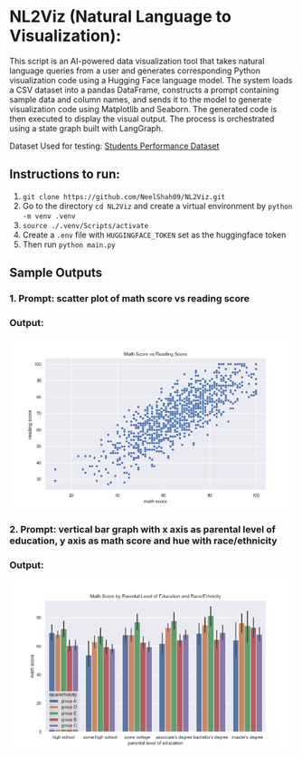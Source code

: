 # NL2Viz (Natural Language to Visualization):

This script is an AI-powered data visualization tool that takes natural language queries from a user and generates corresponding Python visualization code using a Hugging Face language model. The system loads a CSV dataset into a pandas DataFrame, constructs a prompt containing sample data and column names, and sends it to the model to generate visualization code using Matplotlib and Seaborn. The generated code is then executed to display the visual output. The process is orchestrated using a state graph built with LangGraph.

Dataset Used for testing: [Students Performance Dataset](https://www.kaggle.com/datasets/whenamancodes/students-performance-in-exams)

## Instructions to run:
1. `git clone https://github.com/NeelShah09/NL2Viz.git`
2. Go to the directory `cd NL2Viz` and create a virtual environment by `python -m venv .venv`
3. `source ./.venv/Scripts/activate`
4. Create a `.env` file with `HUGGINGFACE_TOKEN` set as the huggingface token
5. Then run `python main.py`

## Sample Outputs

### 1. Prompt: scatter plot of math score vs reading score

### Output:

![Testing Image 1](./sample_outputs/Figure_1.png)

### 2. Prompt: vertical bar graph with x axis as parental level of education, y axis as math score and hue with race/ethnicity

### Output:

![Testing Image 2](./sample_outputs/Figure_2.png)